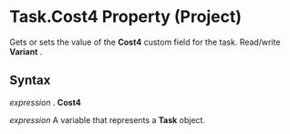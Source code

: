 
# Task.Cost4 Property (Project)

Gets or sets the value of the  **Cost4** custom field for the task. Read/write **Variant** .


## Syntax

 _expression_ . **Cost4**

 _expression_ A variable that represents a **Task** object.

